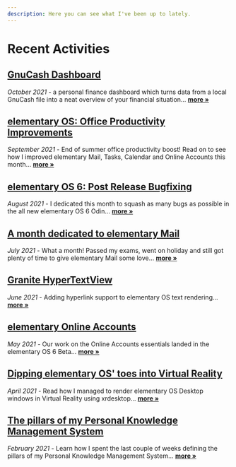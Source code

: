 ```yaml
---
description: Here you can see what I've been up to lately.
---
```


# Recent Activities

## [GnuCash Dashboard](2021-11-14-gnucash-dashboard.md)

_October 2021_ - a personal finance dashboard which turns data from a local GnuCash file into a neat overview of your financial situation… [**more »**](2021-11-14-gnucash-dashboard.md)

## [elementary OS: Office Productivity Improvements](2021-09-28-elementary-os-office-productivity-improvements.md)

_September 2021_ - End of summer office productivity boost! Read on to see how I improved elementary Mail, Tasks, Calendar and Online Accounts this month… [**more »**](2021-09-28-elementary-os-office-productivity-improvements.md)

## [elementary OS 6: Post Release Bugfixing](2021-08-30-elementary-os-6-post-release-bugfixing.md)

_August 2021_ - I dedicated this month to squash as many bugs as possible in the all new elementary OS 6 Odin… [**more »**](2021-08-30-elementary-os-6-post-release-bugfixing.md)

## [A month dedicated to elementary Mail](2021-07-25-a-month-dedicated-to-elementary-mail.md)

_July 2021_ - What a month! Passed my exams, went on holiday and still got plenty of time to give elementary Mail some love… [**more »**](2021-07-25-a-month-dedicated-to-elementary-mail.md)

## [Granite HyperTextView](2021-06-30-granite-hypertextview.md)

_June 2021_ - Adding hyperlink support to elementary OS text rendering… [**more »**](2021-06-30-granite-hypertextview.md)

## [elementary Online Accounts](2021-06-06-elementary-online-accounts.md)

_May 2021_ - Our work on the Online Accounts essentials landed in the elementary OS 6 Beta… [**more »**](2021-06-06-elementary-online-accounts.md)

## [Dipping elementary OS' toes into Virtual Reality](2021-04-27-dipping-elementary-os-toes-into-virtual-reality.md)

_April 2021_ - Read how I managed to render elementary OS Desktop windows in Virtual Reality using xrdesktop… [**more »**](2021-04-27-dipping-elementary-os-toes-into-virtual-reality.md)

## [The pillars of my Personal Knowledge Management System](2021-02-24-the-pillars-of-my-personal-knowledge-management-system.md)

_February 2021_ - Learn how I spent the last couple of weeks defining the pillars of my Personal Knowledge Management System… [**more »**](2021-02-24-the-pillars-of-my-personal-knowledge-management-system.md)

